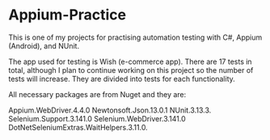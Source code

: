 # Appium-Practice

This is one of my projects for practising automation testing with C#, Appium (Android), and NUnit.

The app used for testing is Wish (e-commerce app). There are 17 tests in total, although I plan to continue working on this project so the number of tests will increase. 
They are divided into tests for each functionality. 

All necessary packages are from Nuget and they are:

Appium.WebDriver.4.4.0
Newtonsoft.Json.13.0.1
NUnit.3.13.3.
Selenium.Support.3.141.0
Selenium.WebDriver.3.141.0
DotNetSeleniumExtras.WaitHelpers.3.11.0.
